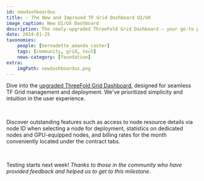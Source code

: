 ```yaml
---
id: newdashboardux
title: 💡 The New and Improved TF Grid Dashboard UI/UX
image_caption: New UI/UX Dashboard
description: The newly-upgraded ThreeFold Grid Dashboard – your go-to platform for managing and deploying on the TF Grid.
date: 2024-01-25
taxonomies:
    people: [bernadette_amanda_caster]
    tags: [community, grid, tech]
    news-category: [foundation]
extra:
    imgPath: newdashboardux.png
---
```


Dive into the [upgraded ThreeFold Grid Dashboard](https://forum.threefold.io/t/the-new-and-improved-tf-grid-dashboard-ui-ux/4202), designed for seamless TF Grid management and deployment. We've prioritized simplicity and intuition in the user experience. 

<br/>

Discover outstanding features such as access to node resource details via node ID when selecting a node for deployment, statistics on dedicated nodes and GPU-equipped nodes, and billing rates for the month conveniently located under the contract tabs.

<br/>

Testing starts next week! *Thanks to those in the community who have provided feedback and helped us to get to this milestone.*
